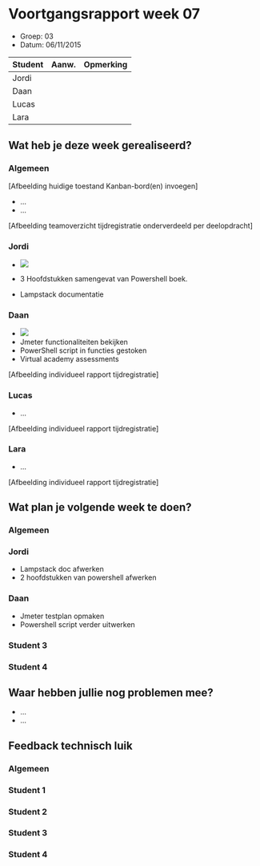 # Voortgangsrapport week 07

* Groep: 03
* Datum: 06/11/2015

| Student  | Aanw. | Opmerking |
| :---     | :---  | :---      |
| Jordi |       |           |
| Daan |       |           |
| Lucas |       |           |
| Lara |       |           |

## Wat heb je deze week gerealiseerd?

### Algemeen

[Afbeelding huidige toestand Kanban-bord(en) invoegen]

* ...
* ...

[Afbeelding teamoverzicht tijdregistratie onderverdeeld per deelopdracht]

### Jordi

* ![](https://github.com/HoGentTIN/ops3-g01/blob/master/weekrapport/img/Week7_Jordi_toggle.PNG)

* 3 Hoofdstukken samengevat van Powershell boek.
* Lampstack documentatie

### Daan


* ![](https://github.com/HoGentTIN/ops3-g01/blob/master/weekrapport/img/Week7_Daan_toggle.PNG)
* Jmeter functionaliteiten bekijken
* PowerShell script in functies gestoken
* Virtual academy assessments 

[Afbeelding individueel rapport tijdregistratie]

### Lucas

* ...

[Afbeelding individueel rapport tijdregistratie]

### Lara

* ...

[Afbeelding individueel rapport tijdregistratie]

## Wat plan je volgende week te doen?

### Algemeen
### Jordi
- Lampstack doc afwerken
- 2 hoofdstukken van powershell afwerken
### Daan
- Jmeter testplan opmaken
- Powershell script verder uitwerken
### Student 3
### Student 4

## Waar hebben jullie nog problemen mee?

* ...
* ...

## Feedback technisch luik

### Algemeen

### Student 1
### Student 2
### Student 3
### Student 4


